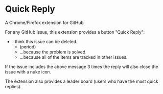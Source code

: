 # Quick Reply

A Chrome/Firefox extension for GitHub

For any GitHub issue, this extension provides a button "Quick Reply":

- I think this issue can be deleted.
   - (period)
   - ...because the problem is solved.
   - ...because all of the items are tracked in other issues.
   
If the issue includes the above message 3 times the reply will also close the issue with a nuke icon.

The extension also provides a leader board (users who have the most quick replies).
